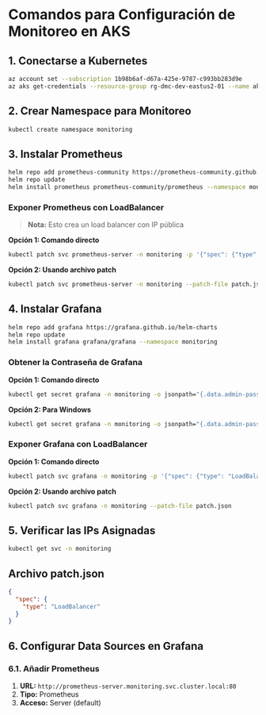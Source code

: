 # Comandos para Configuración de Monitoreo en AKS

## 1. Conectarse a Kubernetes

```bash
az account set --subscription 1b98b6af-d67a-425e-9787-c993bb283d9e
az aks get-credentials --resource-group rg-dmc-dev-eastus2-01 --name aks-dmc-dev-eastus2-01 --overwrite-existing
```

## 2. Crear Namespace para Monitoreo

```bash
kubectl create namespace monitoring
```

## 3. Instalar Prometheus

```bash
helm repo add prometheus-community https://prometheus-community.github.io/helm-charts 
helm repo update
helm install prometheus prometheus-community/prometheus --namespace monitoring
```

### Exponer Prometheus con LoadBalancer

> **Nota:** Esto crea un load balancer con IP pública

**Opción 1: Comando directo**
```bash
kubectl patch svc prometheus-server -n monitoring -p '{"spec": {"type": "LoadBalancer"}}'
```

**Opción 2: Usando archivo patch**
```bash
kubectl patch svc prometheus-server -n monitoring --patch-file patch.json
```

## 4. Instalar Grafana

```bash
helm repo add grafana https://grafana.github.io/helm-charts 
helm repo update
helm install grafana grafana/grafana --namespace monitoring
```

### Obtener la Contraseña de Grafana

**Opción 1: Comando directo**
```bash
kubectl get secret grafana -n monitoring -o jsonpath="{.data.admin-password}" | base64 --decode
```

**Opción 2: Para Windows**
```bash
kubectl get secret grafana -n monitoring -o jsonpath="{.data.admin-password}" | ForEach-Object { [System.Text.Encoding]::UTF8.GetString([System.Convert]::FromBase64String($_)) }
```

### Exponer Grafana con LoadBalancer

**Opción 1: Comando directo**
```bash
kubectl patch svc grafana -n monitoring -p '{"spec": {"type": "LoadBalancer"}}'
```

**Opción 2: Usando archivo patch**
```bash
kubectl patch svc grafana -n monitoring --patch-file patch.json
```

## 5. Verificar las IPs Asignadas

```bash
kubectl get svc -n monitoring
```

## Archivo patch.json

```json
{
  "spec": {
    "type": "LoadBalancer"
  }
}
```

## 6. Configurar Data Sources en Grafana

### 6.1. Añadir Prometheus

1. **URL:** `http://prometheus-server.monitoring.svc.cluster.local:80`
2. **Tipo:** Prometheus
3. **Acceso:** Server (default)
